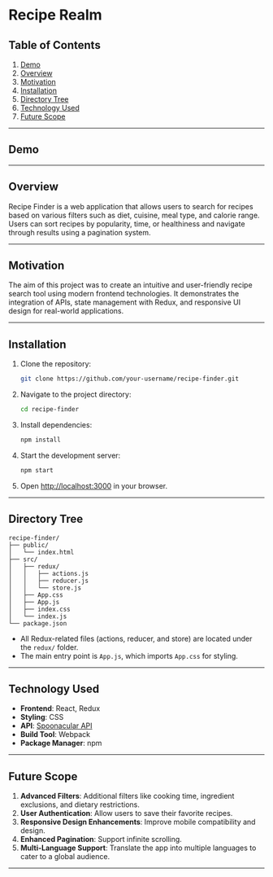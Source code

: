 # Recipe Realm

## Table of Contents
1. [Demo](#demo)
2. [Overview](#overview)
3. [Motivation](#motivation)
4. [Installation](#installation)
5. [Directory Tree](#directory-tree)
6. [Technology Used](#technology-used)
7. [Future Scope](#future-scope)

---

## Demo

---

## Overview
Recipe Finder is a web application that allows users to search for recipes based on various filters such as diet, cuisine, meal type, and calorie range. Users can sort recipes by popularity, time, or healthiness and navigate through results using a pagination system.

---

## Motivation
The aim of this project was to create an intuitive and user-friendly recipe search tool using modern frontend technologies. It demonstrates the integration of APIs, state management with Redux, and responsive UI design for real-world applications.

---

## Installation

1. Clone the repository:
   ```bash
   git clone https://github.com/your-username/recipe-finder.git
   ```
2. Navigate to the project directory:
   ```bash
   cd recipe-finder
   ```
3. Install dependencies:
   ```bash
   npm install
   ```
4. Start the development server:
   ```bash
   npm start
   ```
5. Open [http://localhost:3000](http://localhost:3000) in your browser.

---

## Directory Tree

```
recipe-finder/
├── public/
│   └── index.html
├── src/
│   ├── redux/
│   │   ├── actions.js
│   │   ├── reducer.js
│   │   └── store.js
│   ├── App.css
│   ├── App.js
│   ├── index.css
│   └── index.js
└── package.json
```

- All Redux-related files (actions, reducer, and store) are located under the `redux/` folder.
- The main entry point is `App.js`, which imports `App.css` for styling.

---

## Technology Used

- **Frontend**: React, Redux
- **Styling**: CSS
- **API**: [Spoonacular API](https://spoonacular.com/food-api)
- **Build Tool**: Webpack
- **Package Manager**: npm

---

## Future Scope

1. **Advanced Filters**: Additional filters like cooking time, ingredient exclusions, and dietary restrictions.
2. **User Authentication**: Allow users to save their favorite recipes.
3. **Responsive Design Enhancements**: Improve mobile compatibility and design.
4. **Enhanced Pagination**: Support infinite scrolling.
5. **Multi-Language Support**: Translate the app into multiple languages to cater to a global audience.

---

